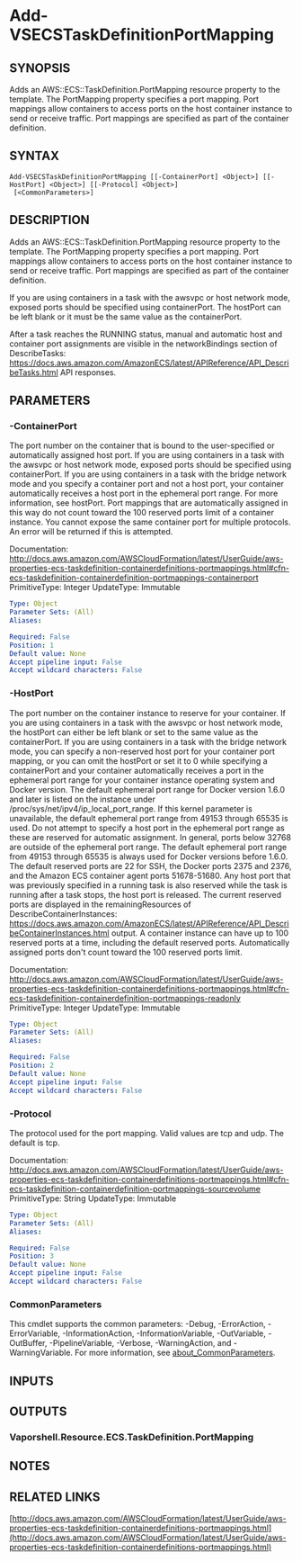 # Add-VSECSTaskDefinitionPortMapping

## SYNOPSIS
Adds an AWS::ECS::TaskDefinition.PortMapping resource property to the template.
The PortMapping property specifies a port mapping.
Port mappings allow containers to access ports on the host container instance to send or receive traffic.
Port mappings are specified as part of the container definition.

## SYNTAX

```
Add-VSECSTaskDefinitionPortMapping [[-ContainerPort] <Object>] [[-HostPort] <Object>] [[-Protocol] <Object>]
 [<CommonParameters>]
```

## DESCRIPTION
Adds an AWS::ECS::TaskDefinition.PortMapping resource property to the template.
The PortMapping property specifies a port mapping.
Port mappings allow containers to access ports on the host container instance to send or receive traffic.
Port mappings are specified as part of the container definition.

If you are using containers in a task with the awsvpc or host network mode, exposed ports should be specified using containerPort.
The hostPort can be left blank or it must be the same value as the containerPort.

After a task reaches the RUNNING status, manual and automatic host and container port assignments are visible in the networkBindings section of DescribeTasks: https://docs.aws.amazon.com/AmazonECS/latest/APIReference/API_DescribeTasks.html API responses.

## PARAMETERS

### -ContainerPort
The port number on the container that is bound to the user-specified or automatically assigned host port.
If you are using containers in a task with the awsvpc or host network mode, exposed ports should be specified using containerPort.
If you are using containers in a task with the bridge network mode and you specify a container port and not a host port, your container automatically receives a host port in the ephemeral port range.
For more information, see hostPort.
Port mappings that are automatically assigned in this way do not count toward the 100 reserved ports limit of a container instance.
You cannot expose the same container port for multiple protocols.
An error will be returned if this is attempted.

Documentation: http://docs.aws.amazon.com/AWSCloudFormation/latest/UserGuide/aws-properties-ecs-taskdefinition-containerdefinitions-portmappings.html#cfn-ecs-taskdefinition-containerdefinition-portmappings-containerport
PrimitiveType: Integer
UpdateType: Immutable

```yaml
Type: Object
Parameter Sets: (All)
Aliases:

Required: False
Position: 1
Default value: None
Accept pipeline input: False
Accept wildcard characters: False
```

### -HostPort
The port number on the container instance to reserve for your container.
If you are using containers in a task with the awsvpc or host network mode, the hostPort can either be left blank or set to the same value as the containerPort.
If you are using containers in a task with the bridge network mode, you can specify a non-reserved host port for your container port mapping, or you can omit the hostPort or set it to 0 while specifying a containerPort and your container automatically receives a port in the ephemeral port range for your container instance operating system and Docker version.
The default ephemeral port range for Docker version 1.6.0 and later is listed on the instance under /proc/sys/net/ipv4/ip_local_port_range.
If this kernel parameter is unavailable, the default ephemeral port range from 49153 through 65535 is used.
Do not attempt to specify a host port in the ephemeral port range as these are reserved for automatic assignment.
In general, ports below 32768 are outside of the ephemeral port range.
The default ephemeral port range from 49153 through 65535 is always used for Docker versions before 1.6.0.
The default reserved ports are 22 for SSH, the Docker ports 2375 and 2376, and the Amazon ECS container agent ports 51678-51680.
Any host port that was previously specified in a running task is also reserved while the task is running after a task stops, the host port is released.
The current reserved ports are displayed in the remainingResources of DescribeContainerInstances: https://docs.aws.amazon.com/AmazonECS/latest/APIReference/API_DescribeContainerInstances.html output.
A container instance can have up to 100 reserved ports at a time, including the default reserved ports.
Automatically assigned ports don't count toward the 100 reserved ports limit.

Documentation: http://docs.aws.amazon.com/AWSCloudFormation/latest/UserGuide/aws-properties-ecs-taskdefinition-containerdefinitions-portmappings.html#cfn-ecs-taskdefinition-containerdefinition-portmappings-readonly
PrimitiveType: Integer
UpdateType: Immutable

```yaml
Type: Object
Parameter Sets: (All)
Aliases:

Required: False
Position: 2
Default value: None
Accept pipeline input: False
Accept wildcard characters: False
```

### -Protocol
The protocol used for the port mapping.
Valid values are tcp and udp.
The default is tcp.

Documentation: http://docs.aws.amazon.com/AWSCloudFormation/latest/UserGuide/aws-properties-ecs-taskdefinition-containerdefinitions-portmappings.html#cfn-ecs-taskdefinition-containerdefinition-portmappings-sourcevolume
PrimitiveType: String
UpdateType: Immutable

```yaml
Type: Object
Parameter Sets: (All)
Aliases:

Required: False
Position: 3
Default value: None
Accept pipeline input: False
Accept wildcard characters: False
```

### CommonParameters
This cmdlet supports the common parameters: -Debug, -ErrorAction, -ErrorVariable, -InformationAction, -InformationVariable, -OutVariable, -OutBuffer, -PipelineVariable, -Verbose, -WarningAction, and -WarningVariable. For more information, see [about_CommonParameters](http://go.microsoft.com/fwlink/?LinkID=113216).

## INPUTS

## OUTPUTS

### Vaporshell.Resource.ECS.TaskDefinition.PortMapping
## NOTES

## RELATED LINKS

[http://docs.aws.amazon.com/AWSCloudFormation/latest/UserGuide/aws-properties-ecs-taskdefinition-containerdefinitions-portmappings.html](http://docs.aws.amazon.com/AWSCloudFormation/latest/UserGuide/aws-properties-ecs-taskdefinition-containerdefinitions-portmappings.html)

